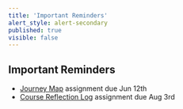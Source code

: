 ```yaml
---
title: 'Important Reminders'
alert_style: alert-secondary
published: true
visible: false
---
```


## Important Reminders
* [Journey Map](http://paulhibbitts.net/moodle/mod/assign/view.php?id=22) assignment due Jun 12th
* [Course Reflection Log](http://paulhibbitts.net/moodle/mod/assign/view.php?id=23) assignment due Aug 3rd
